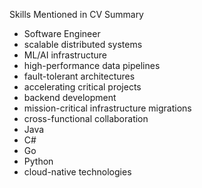  Skills Mentioned in CV Summary

- Software Engineer
- scalable distributed systems
- ML/AI infrastructure
- high-performance data pipelines
- fault-tolerant architectures
- accelerating critical projects
- backend development
- mission-critical infrastructure migrations
- cross-functional collaboration
- Java
- C#
- Go
- Python
- cloud-native technologies